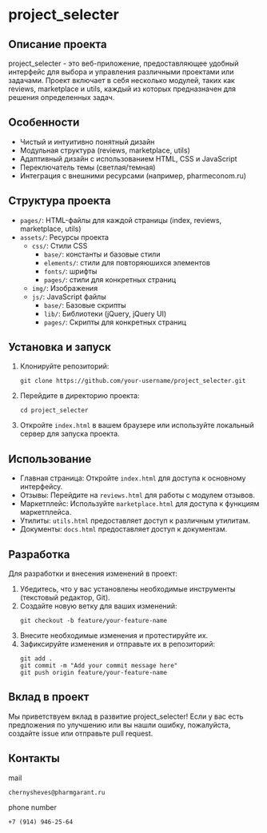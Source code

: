 # project_selecter

## Описание проекта

project_selecter - это веб-приложение, предоставляющее удобный интерфейс для выбора и управления различными проектами или задачами. Проект включает в себя несколько модулей, таких как reviews, marketplace и utils, каждый из которых предназначен для решения определенных задач.

## Особенности

- Чистый и интуитивно понятный дизайн
- Модульная структура (reviews, marketplace, utils)
- Адаптивный дизайн с использованием HTML, CSS и JavaScript
- Переключатель темы (светлая/темная)
- Интеграция с внешними ресурсами (например, pharmeconom.ru)

## Структура проекта

- `pages/`: HTML-файлы для каждой страницы (index, reviews, marketplace, utils)
- `assets/`: Ресурсы проекта
  - `css/`: Стили CSS
    - `base/`: константы и базовые стили
    - `elements/`: стили для повторяюшихся элементов
    - `fonts/`: шрифты
    - `pages/`: стили для конкретных страниц
  - `img/`: Изображения
  - `js/`: JavaScript файлы
    - `base/`: Базовые скрипты
    - `lib/`: Библиотеки (jQuery, jQuery UI)
    - `pages/`: Скрипты для конкретных страниц

## Установка и запуск

1. Клонируйте репозиторий:
   ```
   git clone https://github.com/your-username/project_selecter.git
   ```
2. Перейдите в директорию проекта:
   ```
   cd project_selecter
   ```
3. Откройте `index.html` в вашем браузере или используйте локальный сервер для запуска проекта.

## Использование

- Главная страница: Откройте `index.html` для доступа к основному интерфейсу.
- Отзывы: Перейдите на `reviews.html` для работы с модулем отзывов.
- Маркетплейс: Используйте `marketplace.html` для доступа к функциям маркетплейса.
- Утилиты: `utils.html` предоставляет доступ к различным утилитам.
- Документы: `docs.html` предоставляет доступ к документам.

## Разработка

Для разработки и внесения изменений в проект:

1. Убедитесь, что у вас установлены необходимые инструменты (текстовый редактор, Git).
2. Создайте новую ветку для ваших изменений:
   ```
   git checkout -b feature/your-feature-name
   ```
3. Внесите необходимые изменения и протестируйте их.
4. Зафиксируйте изменения и отправьте их в репозиторий:
   ```
   git add .
   git commit -m "Add your commit message here"
   git push origin feature/your-feature-name
   ```

## Вклад в проект

Мы приветствуем вклад в развитие project_selecter! Если у вас есть предложения по улучшению или вы нашли ошибку, пожалуйста, создайте issue или отправьте pull request.

## Контакты
mail
```
chernysheves@pharmgarant.ru
```
phone number
```
+7 (914) 946-25-64
```